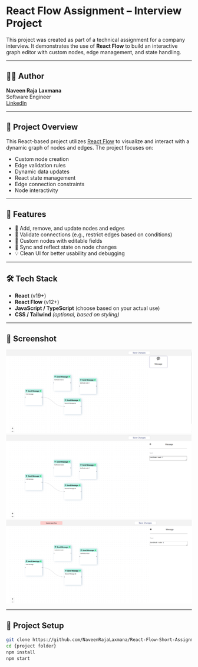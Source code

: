 # React Flow Assignment – Interview Project

This project was created as part of a technical assignment for a company interview. It demonstrates the use of **React Flow** to build an interactive graph editor with custom nodes, edge management, and state handling.

---

## 🧑‍💻 Author

**Naveen Raja Laxmana**  
Software Engineer  
[LinkedIn](https://linkedin.com/in/naveen-raja-laxmana)

---

## 📌 Project Overview

This React-based project utilizes [React Flow](https://reactflow.dev/) to visualize and interact with a dynamic graph of nodes and edges. The project focuses on:

- Custom node creation
- Edge validation rules
- Dynamic data updates
- React state management
- Edge connection constraints
- Node interactivity

---

## 🚀 Features

- 📍 Add, remove, and update nodes and edges
- 🔁 Validate connections (e.g., restrict edges based on conditions)
- 🧩 Custom nodes with editable fields
- 🔄 Sync and reflect state on node changes
- 💡 Clean UI for better usability and debugging

---

## 🛠️ Tech Stack

- **React** (v19+)
- **React Flow** (v12+)
- **JavaScript / TypeScript** (choose based on your actual use)
- **CSS / Tailwind** *(optional, based on styling)*

---

## 📸 Screenshot

![App Screenshot](./assets/assignment-screenshot-1.PNG)
![App Screenshot](./assets/assignment-screenshot-2.PNG)
![App Screenshot](./assets/assignment-screenshot-3.PNG)

---

## 📂 Project Setup

```bash
git clone https://github.com/NaveenRajaLaxmana/React-Flow-Short-Assignment.git
cd {project folder}
npm install
npm start
